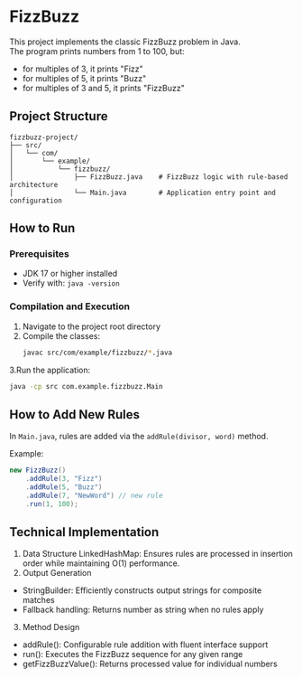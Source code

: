 # FizzBuzz
This project implements the classic FizzBuzz problem in Java.  
The program prints numbers from 1 to 100, but:  
- for multiples of 3, it prints "Fizz"  
- for multiples of 5, it prints "Buzz"  
- for multiples of 3 and 5, it prints "FizzBuzz"  

##  Project Structure
```
fizzbuzz-project/
├── src/
│   └── com/
│       └── example/
│           └── fizzbuzz/
│               ├── FizzBuzz.java    # FizzBuzz logic with rule-based architecture
│               └── Main.java        # Application entry point and configuration
```
## How to Run

### Prerequisites
- JDK 17 or higher installed
- Verify with: `java -version`

### Compilation and Execution
1. Navigate to the project root directory
2. Compile the classes:
   ```bash
   javac src/com/example/fizzbuzz/*.java
   ```
3.Run the application:
 ```bash
java -cp src com.example.fizzbuzz.Main
 ```
## How to Add New Rules

In `Main.java`, rules are added via the `addRule(divisor, word)` method.

Example:
```java
new FizzBuzz()
    .addRule(3, "Fizz")
    .addRule(5, "Buzz")
    .addRule(7, "NewWord") // new rule
    .run(1, 100);
```
    
## Technical Implementation   
1. Data Structure
LinkedHashMap: Ensures rules are processed in insertion order while maintaining O(1) performance.
2. Output Generation
- StringBuilder: Efficiently constructs output strings for composite matches
- Fallback handling: Returns number as string when no rules apply
3. Method Design
- addRule(): Configurable rule addition with fluent interface support
- run(): Executes the FizzBuzz sequence for any given range
- getFizzBuzzValue(): Returns processed value for individual numbers

  

